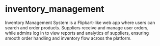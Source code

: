 # inventory_management
Inventory Management System is a Flipkart-like web app where users can search and order products. Suppliers receive and manage user orders, while admins log in to view reports and analytics of suppliers, ensuring smooth order handling and inventory flow across the platform.
